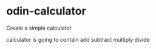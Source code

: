 # odin-calculator

Create a simple calculator

calculator is going to contain 
add
subtract
multiply
divide



